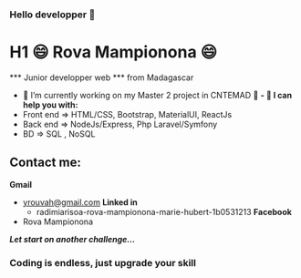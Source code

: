### Hello developper 👋

# H1 😄 Rova Mampionona 😄
*** Junior developper web *** from Madagascar
- 🔭 I’m currently working on my Master 2 project in CNTEMAD 🔭
**- 🌱 I can help you with:** 
- Front end => HTML/CSS, Bootstrap, MaterialUI, ReactJs
- Back end => NodeJs/Express, Php Laravel/Symfony
- BD => SQL , NoSQL

## Contact me:
**Gmail**
- yrouvah@gmail.com 
**Linked in**
   - radimiarisoa-rova-mampionona-marie-hubert-1b0531213 
**Facebook**
 - Rova Mampionona 

***Let start on another challenge...***

### Coding is endless, just upgrade your skill ###
